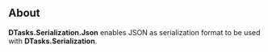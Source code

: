 ## About

**DTasks.Serialization.Json** enables JSON as serialization format to be used with **DTasks.Serialization**.